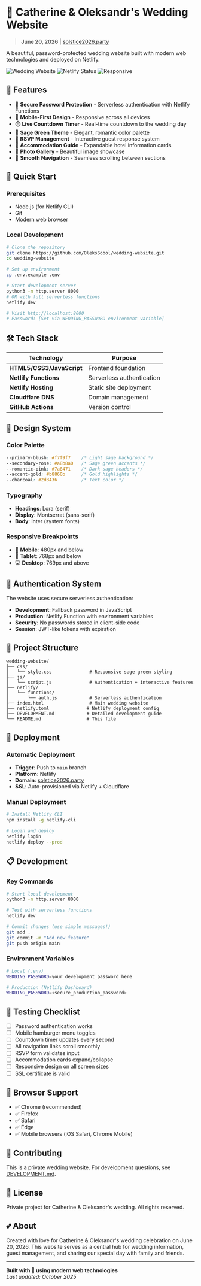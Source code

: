 # 💒 Catherine & Oleksandr's Wedding Website

> **June 20, 2026** | [solstice2026.party](https://solstice2026.party)

A beautiful, password-protected wedding website built with modern web technologies and deployed on Netlify.

![Wedding Website](https://img.shields.io/badge/Wedding-June%2020%2C%202026-f7f9f7?style=for-the-badge&labelColor=7a8471)
![Netlify Status](https://img.shields.io/badge/Netlify-Deployed-00ad9f?style=for-the-badge&logo=netlify)
![Responsive](https://img.shields.io/badge/Design-Responsive-a8b8a0?style=for-the-badge&logo=css3)

## 🌿 Features

- 🔐 **Secure Password Protection** - Serverless authentication with Netlify Functions
- 📱 **Mobile-First Design** - Responsive across all devices
- ⏱️ **Live Countdown Timer** - Real-time countdown to the wedding day
- 🎨 **Sage Green Theme** - Elegant, romantic color palette
- 📝 **RSVP Management** - Interactive guest response system
- 🏨 **Accommodation Guide** - Expandable hotel information cards
- 📸 **Photo Gallery** - Beautiful image showcase
- 🧭 **Smooth Navigation** - Seamless scrolling between sections

## 🚀 Quick Start

### Prerequisites
- Node.js (for Netlify CLI)
- Git
- Modern web browser

### Local Development
```bash
# Clone the repository
git clone https://github.com/OleksSobol/wedding-website.git
cd wedding-website

# Set up environment
cp .env.example .env

# Start development server
python3 -m http.server 8000
# OR with full serverless functions
netlify dev

# Visit http://localhost:8000
# Password: [Set via WEDDING_PASSWORD environment variable]
```

## 🛠️ Tech Stack

| Technology | Purpose |
|------------|---------|
| **HTML5/CSS3/JavaScript** | Frontend foundation |
| **Netlify Functions** | Serverless authentication |
| **Netlify Hosting** | Static site deployment |
| **Cloudflare DNS** | Domain management |
| **GitHub Actions** | Version control |

## 🎨 Design System

### Color Palette
```css
--primary-blush: #f7f9f7    /* Light sage background */
--secondary-rose: #a8b8a0   /* Sage green accents */
--romantic-pink: #7a8471    /* Dark sage headers */
--accent-gold: #b8860b      /* Gold highlights */
--charcoal: #2d3436         /* Text color */
```

### Typography
- **Headings**: Lora (serif)
- **Display**: Montserrat (sans-serif) 
- **Body**: Inter (system fonts)

### Responsive Breakpoints
- 📱 **Mobile**: 480px and below
- 📱 **Tablet**: 768px and below
- 💻 **Desktop**: 769px and above

## 🔐 Authentication System

The website uses secure serverless authentication:

- **Development**: Fallback password in JavaScript
- **Production**: Netlify Function with environment variables
- **Security**: No passwords stored in client-side code
- **Session**: JWT-like tokens with expiration

## 📂 Project Structure

```
wedding-website/
├── css/
│   └── style.css              # Responsive sage green styling
├── js/
│   └── script.js              # Authentication + interactive features
├── netlify/
│   └── functions/
│       └── auth.js            # Serverless authentication
├── index.html                 # Main wedding website
├── netlify.toml              # Netlify deployment config
├── DEVELOPMENT.md            # Detailed development guide
└── README.md                 # This file
```

## 🚀 Deployment

### Automatic Deployment
- **Trigger**: Push to `main` branch
- **Platform**: Netlify
- **Domain**: [solstice2026.party](https://solstice2026.party)
- **SSL**: Auto-provisioned via Netlify + Cloudflare

### Manual Deployment
```bash
# Install Netlify CLI
npm install -g netlify-cli

# Login and deploy
netlify login
netlify deploy --prod
```

## 📋 Development

### Key Commands
```bash
# Start local development
python3 -m http.server 8000

# Test with serverless functions
netlify dev

# Commit changes (use simple messages!)
git add .
git commit -m "Add new feature"
git push origin main
```

### Environment Variables
```bash
# Local (.env)
WEDDING_PASSWORD=your_development_password_here

# Production (Netlify Dashboard)
WEDDING_PASSWORD=<secure_production_password>
```

## 🧪 Testing Checklist

- [ ] Password authentication works
- [ ] Mobile hamburger menu toggles
- [ ] Countdown timer updates every second  
- [ ] All navigation links scroll smoothly
- [ ] RSVP form validates input
- [ ] Accommodation cards expand/collapse
- [ ] Responsive design on all screen sizes
- [ ] SSL certificate is valid

## 📱 Browser Support

- ✅ Chrome (recommended)
- ✅ Firefox
- ✅ Safari
- ✅ Edge
- ✅ Mobile browsers (iOS Safari, Chrome Mobile)

## 🤝 Contributing

This is a private wedding website. For development questions, see [DEVELOPMENT.md](./DEVELOPMENT.md).

## 📄 License

Private project for Catherine & Oleksandr's wedding. All rights reserved.

## 💕 About

Created with love for Catherine & Oleksandr's wedding celebration on June 20, 2026. This website serves as a central hub for wedding information, guest management, and sharing our special day with family and friends.

---

**Built with 💚 using modern web technologies**  
*Last updated: October 2025*